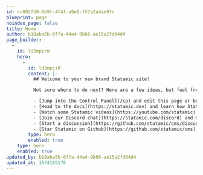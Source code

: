 ```yaml
---
id: cc002f50-9b9f-4f4f-a9e6-f57a2a4ae9fc
blueprint: page
noindex_page: false
title: Home
author: b18aba5b-6ffa-44a4-9b66-ae15a2fd04d4
page_builder:
  -
    id: ld3mpirm
    hero:
      -
        id: ld3mpji0
        content: |-
          ## Welcome to your new brand Statamic site!

          Not sure where to do next? Here are a few ideas, but feel free to explore in your own way, in your own time.

          - [Jump into the Control Panel](/cp) and edit this page or begin setting up your own collections and blueprints.
          - [Head to the docs](https://statamic.dev) and learn how Statamic works.
          - [Watch some Statamic videos](https://youtube.com/statamic) on YouTube.
          - [Join our Discord chat](https://statamic.com/discord) and meet thousands of other Statamic developers.
          - [Start a discussion](https://github.com/statamic/cms/discussions) and get answers to your questions.
          - [Star Statamic on Github](https://github.com/statamic/cms) if you enjoy using it!
        type: hero
        enabled: true
    type: hero
    enabled: true
updated_by: b18aba5b-6ffa-44a4-9b66-ae15a2fd04d4
updated_at: 1674165178
---
```

